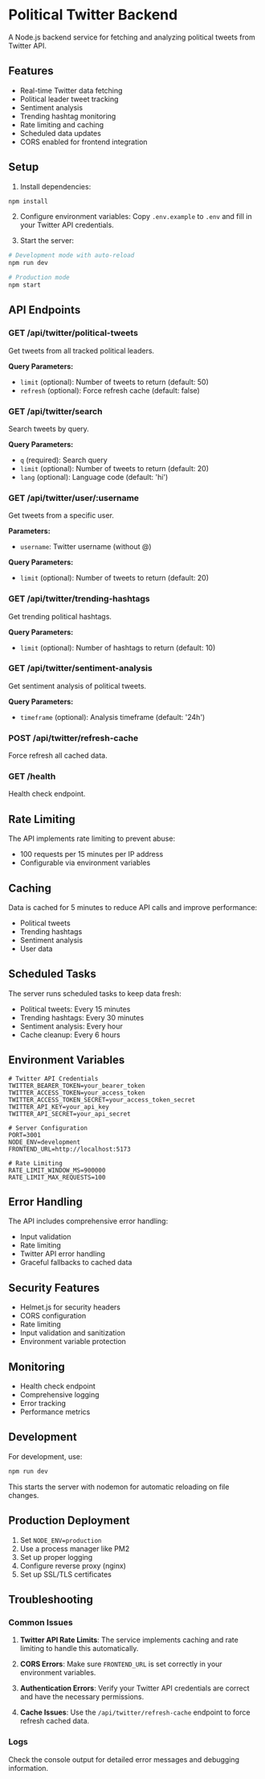 # Political Twitter Backend

A Node.js backend service for fetching and analyzing political tweets from Twitter API.

## Features

- Real-time Twitter data fetching
- Political leader tweet tracking
- Sentiment analysis
- Trending hashtag monitoring
- Rate limiting and caching
- Scheduled data updates
- CORS enabled for frontend integration

## Setup

1. Install dependencies:
```bash
npm install
```

2. Configure environment variables:
Copy `.env.example` to `.env` and fill in your Twitter API credentials.

3. Start the server:
```bash
# Development mode with auto-reload
npm run dev

# Production mode
npm start
```

## API Endpoints

### GET /api/twitter/political-tweets
Get tweets from all tracked political leaders.

**Query Parameters:**
- `limit` (optional): Number of tweets to return (default: 50)
- `refresh` (optional): Force refresh cache (default: false)

### GET /api/twitter/search
Search tweets by query.

**Query Parameters:**
- `q` (required): Search query
- `limit` (optional): Number of tweets to return (default: 20)
- `lang` (optional): Language code (default: 'hi')

### GET /api/twitter/user/:username
Get tweets from a specific user.

**Parameters:**
- `username`: Twitter username (without @)

**Query Parameters:**
- `limit` (optional): Number of tweets to return (default: 20)

### GET /api/twitter/trending-hashtags
Get trending political hashtags.

**Query Parameters:**
- `limit` (optional): Number of hashtags to return (default: 10)

### GET /api/twitter/sentiment-analysis
Get sentiment analysis of political tweets.

**Query Parameters:**
- `timeframe` (optional): Analysis timeframe (default: '24h')

### POST /api/twitter/refresh-cache
Force refresh all cached data.

### GET /health
Health check endpoint.

## Rate Limiting

The API implements rate limiting to prevent abuse:
- 100 requests per 15 minutes per IP address
- Configurable via environment variables

## Caching

Data is cached for 5 minutes to reduce API calls and improve performance:
- Political tweets
- Trending hashtags
- Sentiment analysis
- User data

## Scheduled Tasks

The server runs scheduled tasks to keep data fresh:
- Political tweets: Every 15 minutes
- Trending hashtags: Every 30 minutes
- Sentiment analysis: Every hour
- Cache cleanup: Every 6 hours

## Environment Variables

```env
# Twitter API Credentials
TWITTER_BEARER_TOKEN=your_bearer_token
TWITTER_ACCESS_TOKEN=your_access_token
TWITTER_ACCESS_TOKEN_SECRET=your_access_token_secret
TWITTER_API_KEY=your_api_key
TWITTER_API_SECRET=your_api_secret

# Server Configuration
PORT=3001
NODE_ENV=development
FRONTEND_URL=http://localhost:5173

# Rate Limiting
RATE_LIMIT_WINDOW_MS=900000
RATE_LIMIT_MAX_REQUESTS=100
```

## Error Handling

The API includes comprehensive error handling:
- Input validation
- Rate limiting
- Twitter API error handling
- Graceful fallbacks to cached data

## Security Features

- Helmet.js for security headers
- CORS configuration
- Rate limiting
- Input validation and sanitization
- Environment variable protection

## Monitoring

- Health check endpoint
- Comprehensive logging
- Error tracking
- Performance metrics

## Development

For development, use:
```bash
npm run dev
```

This starts the server with nodemon for automatic reloading on file changes.

## Production Deployment

1. Set `NODE_ENV=production`
2. Use a process manager like PM2
3. Set up proper logging
4. Configure reverse proxy (nginx)
5. Set up SSL/TLS certificates

## Troubleshooting

### Common Issues

1. **Twitter API Rate Limits**: The service implements caching and rate limiting to handle this automatically.

2. **CORS Errors**: Make sure `FRONTEND_URL` is set correctly in your environment variables.

3. **Authentication Errors**: Verify your Twitter API credentials are correct and have the necessary permissions.

4. **Cache Issues**: Use the `/api/twitter/refresh-cache` endpoint to force refresh cached data.

### Logs

Check the console output for detailed error messages and debugging information.